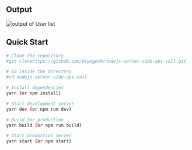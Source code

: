 
## Output

![output of User list](https://i.ibb.co/cbWsjPL/output.png)

##

## Quick Start

```bash
# Clone the repository
#git clonehttps://github.com/dvyogesh/nodejs-server-side-api-call.git

# Go inside the directory
#cd nodejs-server-side-api-call

# Install dependencies
yarn (or npm install)

# Start development server
yarn dev (or npm run dev)

# Build for production
yarn build (or npm run build)

# Start production server
yarn start (or npm start)

